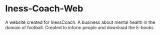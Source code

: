 # Iness-Coach-Web
A website created for InessCoach. A business about mental health in the domain of football. Created to inform people and download the E-books
